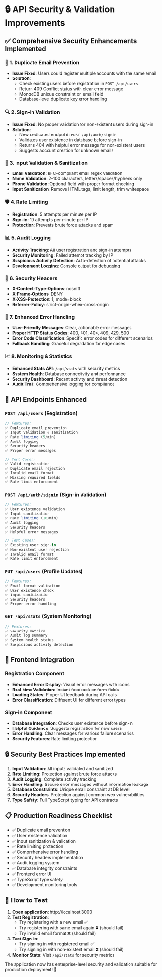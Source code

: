 # 🔒 API Security & Validation Improvements

## ✅ Comprehensive Security Enhancements Implemented

### 🚫 **1. Duplicate Email Prevention**
- **Issue Fixed**: Users could register multiple accounts with the same email
- **Solution**: 
  - Check existing users before registration in `POST /api/users`
  - Return 409 Conflict status with clear error message
  - MongoDB unique constraint on email field
  - Database-level duplicate key error handling

### 🔍 **2. Sign-in Validation**
- **Issue Fixed**: No proper validation for non-existent users during sign-in
- **Solution**:
  - New dedicated endpoint: `POST /api/auth/signin`
  - Validates user existence in database before sign-in
  - Returns 404 with helpful error message for non-existent users
  - Suggests account creation for unknown emails

### 📝 **3. Input Validation & Sanitization**
- **Email Validation**: RFC-compliant email regex validation
- **Name Validation**: 2-100 characters, letters/spaces/hyphens only
- **Phone Validation**: Optional field with proper format checking
- **Input Sanitization**: Remove HTML tags, limit length, trim whitespace

### 🛡️ **4. Rate Limiting**
- **Registration**: 5 attempts per minute per IP
- **Sign-in**: 10 attempts per minute per IP
- **Protection**: Prevents brute force attacks and spam

### 📊 **5. Audit Logging**
- **Activity Tracking**: All user registration and sign-in attempts
- **Security Monitoring**: Failed attempt tracking by IP
- **Suspicious Activity Detection**: Auto-detection of potential attacks
- **Development Logging**: Console output for debugging

### 🔐 **6. Security Headers**
- **X-Content-Type-Options**: nosniff
- **X-Frame-Options**: DENY
- **X-XSS-Protection**: 1; mode=block
- **Referrer-Policy**: strict-origin-when-cross-origin

### 🎯 **7. Enhanced Error Handling**
- **User-Friendly Messages**: Clear, actionable error messages
- **Proper HTTP Status Codes**: 400, 401, 404, 409, 429, 500
- **Error Code Classification**: Specific error codes for different scenarios
- **Fallback Handling**: Graceful degradation for edge cases

### 📈 **8. Monitoring & Statistics**
- **Enhanced Stats API**: `/api/stats` with security metrics
- **System Health**: Database connectivity and performance
- **Security Dashboard**: Recent activity and threat detection
- **Audit Trail**: Comprehensive logging for compliance

## 🧪 **API Endpoints Enhanced**

### `POST /api/users` (Registration)
```typescript
// Features:
✅ Duplicate email prevention
✅ Input validation & sanitization  
✅ Rate limiting (5/min)
✅ Audit logging
✅ Security headers
✅ Proper error messages

// Test Cases:
✅ Valid registration
✅ Duplicate email rejection
✅ Invalid email format
✅ Missing required fields
✅ Rate limit enforcement
```

### `POST /api/auth/signin` (Sign-in Validation)
```typescript
// Features:
✅ User existence validation
✅ Input sanitization
✅ Rate limiting (10/min)
✅ Audit logging
✅ Security headers
✅ Helpful error messages

// Test Cases:
✅ Existing user sign-in
✅ Non-existent user rejection
✅ Invalid email format
✅ Rate limit enforcement
```

### `PUT /api/users` (Profile Updates)
```typescript
// Features:
✅ Email format validation
✅ User existence check
✅ Input sanitization
✅ Security headers
✅ Proper error handling
```

### `GET /api/stats` (System Monitoring)
```typescript
// Features:
✅ Security metrics
✅ Audit log summary
✅ System health status
✅ Suspicious activity detection
```

## 🚀 **Frontend Integration**

### Registration Component
- **Enhanced Error Display**: Visual error messages with icons
- **Real-time Validation**: Instant feedback on form fields
- **Loading States**: Proper UI feedback during API calls
- **Error Classification**: Different UI for different error types

### Sign-in Component  
- **Database Integration**: Checks user existence before sign-in
- **Helpful Guidance**: Suggests registration for new users
- **Error Handling**: Clear messages for various failure scenarios
- **Security Features**: Rate limiting protection

## 🔒 **Security Best Practices Implemented**

1. **Input Validation**: All inputs validated and sanitized
2. **Rate Limiting**: Protection against brute force attacks
3. **Audit Logging**: Complete activity tracking
4. **Error Handling**: Secure error messages without information leakage
5. **Database Constraints**: Unique email constraint at DB level
6. **Security Headers**: Protection against common web vulnerabilities
7. **Type Safety**: Full TypeScript typing for API contracts

## 📋 **Production Readiness Checklist**

- ✅ Duplicate email prevention
- ✅ User existence validation
- ✅ Input sanitization & validation
- ✅ Rate limiting protection
- ✅ Comprehensive error handling
- ✅ Security headers implementation
- ✅ Audit logging system
- ✅ Database integrity constraints
- ✅ Frontend error UI
- ✅ TypeScript type safety
- ✅ Development monitoring tools

## 🧪 **How to Test**

1. **Open application**: http://localhost:3000
2. **Test Registration**:
   - Try registering with a new email ✅
   - Try registering with same email again ❌ (should fail)
   - Try invalid email format ❌ (should fail)
3. **Test Sign-in**:
   - Try signing in with registered email ✅
   - Try signing in with non-existent email ❌ (should fail)
4. **Monitor Stats**: Visit `/api/stats` for security metrics

The application now has enterprise-level security and validation suitable for production deployment! 🎉
